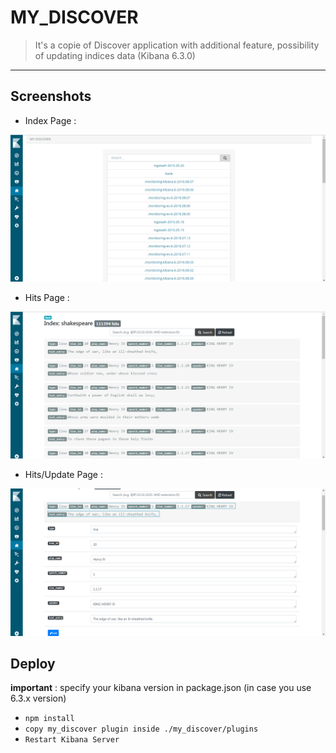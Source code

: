 # MY_DISCOVER

> It's a copie of Discover application with additional feature, possibility of updating indices data (Kibana 6.3.0)

---

## Screenshots

- Index Page :

![](./screenshots/index.png)

- Hits Page :

![](./screenshots/hits.png)

- Hits/Update Page :

![](./screenshots/update.png)


## Deploy

**important** : specify your kibana version in package.json (in case you use 6.3.x version)

- `npm install`
- `copy my_discover plugin inside ./my_discover/plugins`
- `Restart Kibana Server`

